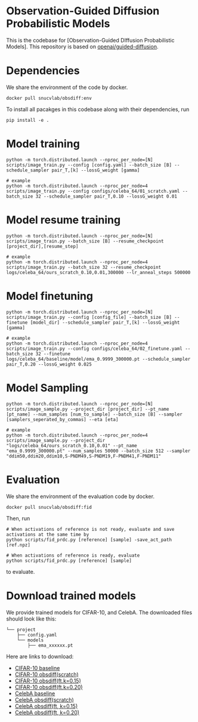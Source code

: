 # Observation-Guided Diffusion Probabilistic Models
This is the codebase for [Observation-Guided DIffusion Probabilistic Models]. This repository is based on [openai/guided-diffusion](https://github.com/openai/guided-diffusion).

# Dependencies
We share the environment of the code by docker.
```
docker pull snucvlab/obsdiff:env
```

To install all pacakges in this codebase along with their dependencies, run
```
pip install -e .
```

# Model training
```
python -m torch.distributed.launch --nproc_per_node=[N] scripts/image_train.py --config [config.yaml] --batch_size [B] --schedule_sampler pair_T,[k] --lossG_weight [gamma]

# example
python -m torch.distributed.launch --nproc_per_node=4 scripts/image_train.py --config configs/celeba_64/01_scratch.yaml --batch_size 32 --schedule_sampler pair_T,0.10 --lossG_weight 0.01
```

# Model resume training
```
python -m torch.distributed.launch --nproc_per_node=[N] scripts/image_train.py --batch_size [B] --resume_checkpoint [project_dir],[resume_step]

# example
python -m torch.distributed.launch --nproc_per_node=4 scripts/image_train.py --batch_size 32 --resume_checkpoint logs/celeba_64/ours_scratch_0.10,0.01,300000 --lr_anneal_steps 500000
```

# Model finetuning
```
python -m torch.distributed.launch --nproc_per_node=[N] scripts/image_train.py --config [config_file] --batch_size [B] --finetune [model_dir] --schedule_sampler pair_T,[k] --lossG_weight [gamma]

# example
python -m torch.distributed.launch --nproc_per_node=4 scripts/image_train.py --config configs/celeba_64/02_finetune.yaml --batch_size 32 --finetune logs/celeba_64/baseline/model/ema_0.9999_300000.pt --schedule_sampler pair_T,0.20 --lossG_weight 0.025
```

# Model Sampling
```
python -m torch.distributed.launch --nproc_per_node=[N] scripts/image_sample.py --project_dir [project_dir] --pt_name [pt_name] --num_samples [num_to_sample] --batch_size [B] --sampler [samplers_seperated_by_commas] --eta [eta]

# example
python -m torch.distributed.launch --nproc_per_node=4 scripts/image_sample.py --project_dir "logs/celeba_64/ours_scratch_0.10,0.01" --pt_name "ema_0.9999_300000.pt" --num_samples 50000 --batch_size 512 --sampler "ddim50,ddim20,ddim10,S-PNDM49,S-PNDM19,F-PNDM41,F-PNDM11"
```

# Evaluation
We share the environment of the evaluation code by docker.
```
docker pull snucvlab/obsdiff:fid
```

Then, run
```
# When activations of reference is not ready, evaluate and save activations at the same time by
python scripts/fid_prdc.py [reference] [sample] -save_act_path [ref.npz]

# When activations of reference is ready, evaluate 
python scripts/fid_prdc.py [reference] [sample]
```
to evaluate.

# Download trained models
We provide trained models for CIFAR-10, and CelebA.
The downloaded files should look like this:
```
└── project
    ├── config.yaml  
    └── models 
        ├── ema_xxxxxx.pt
```

Here are links to download:

- [CIFAR-10 baseline](https://drive.google.com/file/d/1F7deiE3_hAITp-G74B4s61PWyWnKcjT5/view?usp=drive_link)
- [CIFAR-10 obsdiff(scratch)](https://drive.google.com/file/d/1F7deiE3_hAITp-G74B4s61PWyWnKcjT5/view?usp=drive_link)
- [CIFAR-10 obsdiff(ft,k=0.15)](https://drive.google.com/file/d/1wsMu1nZ9q4efzUWmmnThy0XcSuwt3Y81/view?usp=drive_link)
- [CIFAR-10 obsdiff(ft,k=0.20)](https://drive.google.com/file/d/1HzFaFIhtd10GyU_jXqZN5UQw84HC9FGZ/view?usp=drive_link)
- [CelebA baseline](https://drive.google.com/file/d/1rVF8gO7QPF5E_2fZBSywMLAKrtt3ddt3/view?usp=drive_link)
- [CelebA obsdiff(scratch)](https://drive.google.com/file/d/1giccdeqoAURBuXvg0XfXW25vj1UtaTte/view?usp=drive_link)
- [CelebA obsdiff(ft, k=0.15)](https://drive.google.com/file/d/1jop4N4Y5lwz3k4mW7I3g6s218wi3hgr7/view?usp=drive_link)
- [CelebA obsdiff(ft, k=0.20)](https://drive.google.com/file/d/11A1YubnEtNxXKPllCaBh3YmPLq6nz1gh/view?usp=drive_link)
